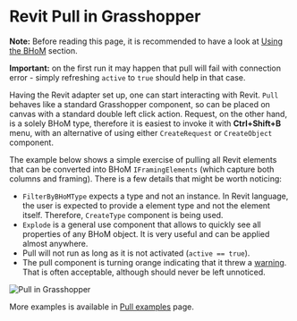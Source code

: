 # Revit Pull in Grasshopper

**Note:** Before reading this page, it is recommended to have a look at [Using the BHoM](https://github.com/BHoM/documentation/wiki/Using-the-BHoM) section.

**Important:** on the first run it may happen that pull will fail with connection error - simply refreshing `active` to `true` should help in that case.

Having the Revit adapter set up, one can start interacting with Revit. `Pull` behaves like a standard Grasshopper component, so can be placed on canvas with a standard double left click action. Request, on the other hand, is a solely BHoM type, therefore it is easiest to invoke it with **Ctrl+Shift+B** menu, with an alternative of using either `CreateRequest` or `CreateObject` component.

The example below shows a simple exercise of pulling all Revit elements that can be converted into BHoM `IFramingElements` (which capture both columns and framing). There is a few details that might be worth noticing:
- `FilterByBHoMType` expects a type and not an instance. In Revit language, the user is expected to provide a element type and not the element itself. Therefore, `CreateType` component is being used.
- `Explode` is a general use component that allows to quickly see all properties of any BHoM object. It is very useful and can be applied almost anywhere.
- Pull will not run as long as it is not activated (`active == true`).
- The pull component is turning orange indicating that it threw a [warning](Revit-BHoM-conversion#warning-and-error-messages). That is often acceptable, although should never be left unnoticed.

![Pull in Grasshopper](https://user-images.githubusercontent.com/26874773/78929093-1000cd00-7aa2-11ea-85c9-fc864cfa9832.gif)

More examples is available in [Pull examples](Pull-examples) page.